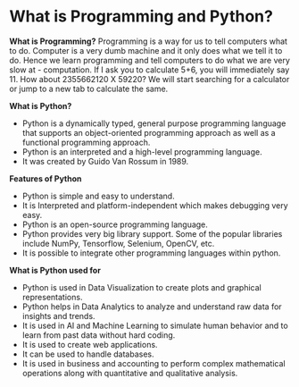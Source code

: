 # What is Programming and Python?
**What is Programming?** Programming is a way for us to tell computers what to do. Computer is a very dumb machine and it only does what we tell it to do. Hence we learn programming and tell computers to do what we are very slow at - computation. If I ask you to calculate 5+6, you will immediately say 11. How about 2355662120 X 59220?
We will start searching for a calculator or jump to a new tab to calculate the same.

**What is Python?**
 - Python is a dynamically typed, general purpose programming language that supports an object-oriented programming approach as well as a functional programming approach.
 - Python is an interpreted and a high-level programming language.
 - It was created by Guido Van Rossum in 1989.

**Features of Python** 
- Python is simple and easy to understand.
- It is Interpreted and platform-independent which makes debugging very easy.
- Python is an open-source programming language.
- Python provides very big library support. Some of the popular libraries include NumPy, Tensorflow, Selenium, OpenCV, etc.
- It is possible to integrate other programming languages within python.

**What is Python used for** 
- Python is used in Data Visualization to create plots and graphical representations.
- Python helps in Data Analytics to analyze and understand raw data for insights and trends.
- It is used in AI and Machine Learning to simulate human behavior and to learn from past data without hard coding.
- It is used to create web applications.
- It can be used to handle databases.
- It is used in business and accounting to perform complex mathematical operations along with quantitative and qualitative analysis.
